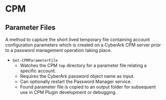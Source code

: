 # CPM

## Parameter Files

A method to capture the short lived temporary file containing account configuration parameters which is created on a CyberArk CPM server prior to a password management operation taking place.

- `Get-CPMParameterFile`
  - Watches the CPM `tmp` directory for a parameter file relating a specific account.
  - Requires the CyberArk password object name as input.
  - Can optionally restart the Password Manager service.
  - Found parameter file is copied to an output folder for subsequent use in CPM Plugin development or debugging.